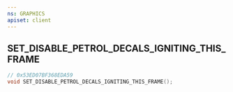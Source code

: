 ```yaml
---
ns: GRAPHICS
apiset: client
---
```

## SET_DISABLE_PETROL_DECALS_IGNITING_THIS_FRAME

```c
// 0x53ED07BF368EDA59
void SET_DISABLE_PETROL_DECALS_IGNITING_THIS_FRAME();
```